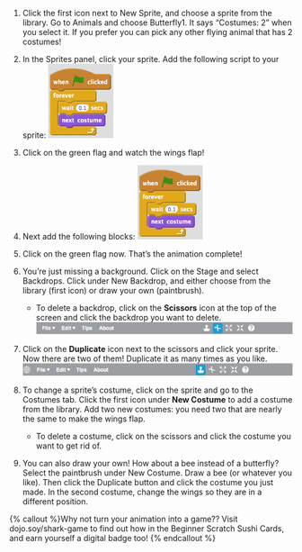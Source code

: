 1. Click the first icon next to New Sprite, and choose a sprite from the library. Go to Animals and choose Butterfly1. It says “Costumes: 2” when you select it. If you prefer you can pick any other flying animal that has 2 costumes!

2. In the Sprites panel, click your sprite. Add the following script to your sprite:
    ![](ScratchBlocksA.png)

3. Click on the green flag and watch the wings flap!

4. Next add the following blocks:
    ![](ScratchBlocksA.png)

5. Click on the green flag now. That’s the animation complete! 

6. You’re just missing a background. Click on the Stage and select Backdrops. Click under New Backdrop, and either choose from the library (first icon) or draw your own (paintbrush). 
    * To delete a backdrop, click on the **Scissors** icon at the top of the screen and click the backdrop you want to delete.
    ![](ScratchDelete.png)

7. Click on the **Duplicate** icon next to the scissors and click your sprite. Now there are two of them! Duplicate it as many times as you like.
    ![](ScratchDuplicate.png)

8. To change a sprite’s costume, click on the sprite and go to the Costumes tab. Click the first icon under **New Costume** to add a costume from the library. Add two new costumes: you need two that are nearly the same to make the wings flap. 
    * To delete a costume, click on the scissors and click the costume you want to get rid of.

9. You can also draw your own! How about a bee instead of a butterfly? Select the paintbrush under New Costume.
Draw a bee (or whatever you like). Then click the Duplicate button and click the costume you just made. In the second costume, change the wings so they are in a different position.


{% callout %}Why not turn your animation into a game?? Visit dojo.soy/shark-game to find out how in the Beginner Scratch Sushi Cards, and earn yourself a digital badge too!
{% endcallout %}
